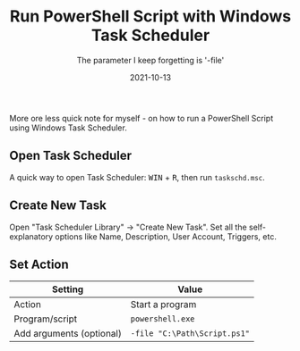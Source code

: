﻿---
slug: PowerShell-Task-Scheduler
title: Run PowerShell Script with Windows Task Scheduler
subtitle: The parameter I keep forgetting is '-file'
contenttags: [powershell, windows, task scheduler]
image: /images/2021/2021-10-13_TaskScheduler_PowerShell_Script.png
imageAlt: A screenshot showing the Action Configuration of a Windows Scheduled Task - to run a PowerShell script.
date: 2021-10-13
---

More ore less quick note for myself - on how to run a PowerShell Script using Windows Task Scheduler.

## Open Task Scheduler

A quick way to open Task Scheduler:
<kbd>WIN</kbd> + <kbd>R</kbd>, then run `taskschd.msc`.

## Create New Task

Open "Task Scheduler Library" → "Create New Task".
Set all the self-explanatory options like Name, Description, User Account, Triggers, etc.

## Set Action

| Setting                  | Value                      |
| ------------------------ | -------------------------- |
| Action                   | Start a program            |
| Program/script           | `powershell.exe`             |
| Add arguments (optional) | `-file "C:\Path\Script.ps1"` |

